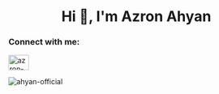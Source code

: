 <h1 align="center">Hi 👋, I'm Azron Ahyan</h1>
<h3 align="left">Connect with me:</h3>
<p align="left">
<a href="https://linkedin.com/in/azron-ahyan" target="blank"><img align="center" src="https://raw.githubusercontent.com/rahuldkjain/github-profile-readme-generator/master/src/images/icons/Social/linked-in-alt.svg" alt="azron-ahyan" height="30" width="40" /></a>
</p>

<p><img align="center" src="https://github-readme-stats.vercel.app/api/top-langs?username=ahyan-official&show_icons=true&locale=en&layout=compact" alt="ahyan-official" /></p>
